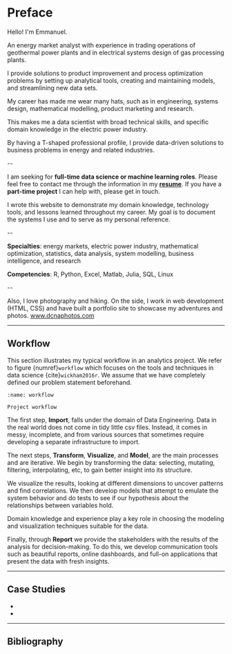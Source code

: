 # Preface

Hello! I'm Emmanuel.

An energy market analyst with experience in trading operations of geothermal power plants and in electrical systems design of gas processing plants.

I provide solutions to product improvement and process optimization problems by setting up analytical tools, creating and maintaining models, and streamlining new data sets.

My career has made me wear many hats, such as in engineering, systems design, mathematical modelling, product marketing and research.

This makes me a data scientist with broad technical skills, and specific domain knowledge in the electric power industry.

By having a T-shaped professional profile, I provide data-driven solutions to business problems in energy and related industries.

--


I am seeking for **full-time data science or machine learning roles**. Please feel free to contact me through the information in my <a href="https://www.ecdecena.com/cv/resume-emmanuel-decena.pdf" target="_blank">**resume**</a>. If you have a **part-time project** I can help with, please get in touch.



I wrote this website to demonstrate my domain knowledge, technology tools, and lessons learned throughout my career. My goal is to document the systems I use and to serve as my personal reference.

--

**Specialties**: energy markets, electric power industry, mathematical optimization, statistics, data analysis, system modelling, business intelligence, and research

**Competencies**: R, Python, Excel, Matlab, Julia, SQL, Linux

--

Also, I love photography and hiking. On the side, I work in web development  (HTML, CSS) and have built a portfolio site to showcase my adventures and photos. <a href="https://dcnaphotos.netlify.app" target="_blank">www.dcnaphotos.com</a>

---

## Workflow

This section illustrates my typical workflow in an analytics project. We refer to figure {numref}`workflow` which focuses on the tools and techniques in data science {cite}`wickham2016r`. We assume that we have completely defined our problem statement beforehand.

```{figure} ../images/workflow.png
:name: workflow

Project workflow
```

The first step, **Import**, falls under the domain of Data Engineering. Data in the real world does not come in tidy little csv files. Instead, it comes in messy, incomplete, and from various sources that sometimes require developing a separate infrastructure to import.

The next steps, **Transform**, **Visualize**, and **Model**, are the main processes and are iterative. We begin by transforming the data: selecting, mutating, filtering, interpolating, etc, to gain better insight into its structure.

We visualize the results, looking at different dimensions to uncover patterns and find correlations. We then develop models that attempt to emulate the system behavior and do tests to see if our hypothesis about the relationships between variables hold.

Domain knowledge and experience play a key role in choosing the modeling and visualization techniques suitable for the data.

Finally, through **Report** we provide the stakeholders with the results of the analysis for decision-making. To do this, we develop communication tools such as beautiful reports, online dashboards, and full-on applications that present the data with fresh insights.

---

## Case Studies

* [](./mnist.ipynb)
* [](./london.ipynb)

---

## Bibliography

```{bibliography} ../_bibliography/references.bib
```
